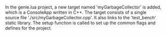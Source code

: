In the genie.lua project, a new target named 'myGarbageCollector' is added, which is a ConsoleApp written in C++. The target consists of a single source file './src/myGarbageCollector.cpp'. It also links to the 'test_bench' static library. The setup function is called to set up the common flags and defines for the project.

